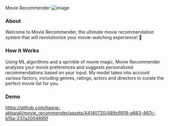 Movie Recommender ![image](https://github.com/hasna-akbarali/movie_recommender/assets/44140720/fdf3d30d-3aa4-45f8-a87e-bceefc980a82)


### About
Welcome to Movie Recommender, the ultimate movie recommendation system that will revolutionize your movie-watching experience! 🚀

### How it Works
Using ML algorithms and a sprinkle of movie magic,
Movie Recommender analyzes your movie preferences and 
suggests personalized recommendations based on your input. 
My model takes into account various factors, including genres, 
ratings, actors and directors to curate the perfect movie list for you.

### Demo
https://github.com/hasna-akbarali/movie_recommender/assets/44140720/489c6919-a683-467c-b15a-237a2004895f

